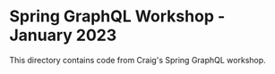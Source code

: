 Spring GraphQL Workshop - January 2023
==
This directory contains code from Craig's Spring GraphQL workshop.
